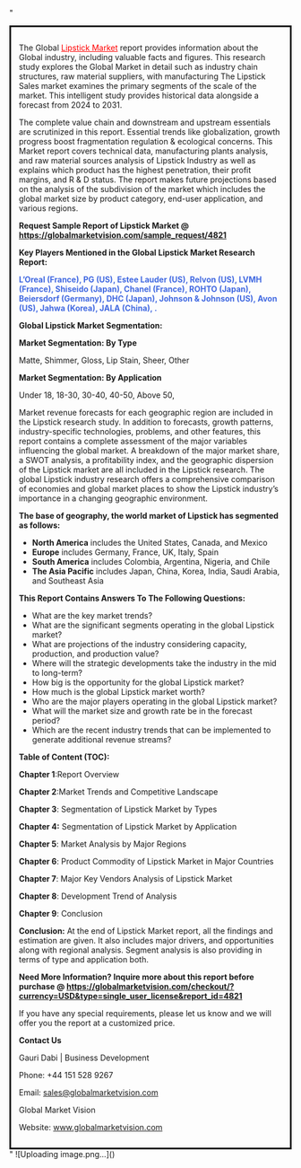 "<div style='border: 3px solid black; padding: 1em;'>

The Global <a style='color: #ff0000;' href='https://globalmarketvision.com/reports/global-lipstick-market/4821'>Lipstick Market</a> report provides information about the Global industry, including valuable facts and figures. This research study explores the Global Market in detail such as industry chain structures, raw material suppliers, with manufacturing The Lipstick Sales market examines the primary segments of the scale of the market. This intelligent study provides historical data alongside a forecast from 2024 to 2031.

The complete value chain and downstream and upstream essentials are scrutinized in this report. Essential trends like globalization, growth progress boost fragmentation regulation &amp; ecological concerns. This Market report covers technical data, manufacturing plants analysis, and raw material sources analysis of Lipstick Industry as well as explains which product has the highest penetration, their profit margins, and R &amp; D status. The report makes future projections based on the analysis of the subdivision of the market which includes the global market size by product category, end-user application, and various regions.

<strong>Request Sample Report of Lipstick Market @</strong><strong> <a style='color: #ff0000;' href='https://globalmarketvision.com/sample_request/4821?utm_source=linkedinPulse&utm_medium=Dhiraj&utm_campaign=Dhiraj'><strong>https://globalmarketvision.com/sample_request/4821</strong></a></strong>

<strong>Key Players Mentioned in the Global Lipstick Market Research Report:</strong>

<strong style='color: #4169e1;'>L’Oreal (France), PG (US), Estee Lauder (US), Relvon (US), LVMH (France), Shiseido (Japan), Chanel (France), ROHTO (Japan), Beiersdorf (Germany), DHC (Japan), Johnson & Johnson (US), Avon (US), Jahwa (Korea), JALA (China), .

</strong>

<strong>Global Lipstick Market Segmentation:</strong>

<strong>Market Segmentation: By Type</strong>

Matte, Shimmer, Gloss, Lip Stain, Sheer, Other

<strong>Market Segmentation: By Application</strong>

Under 18, 18-30, 30-40, 40-50, Above 50,

Market revenue forecasts for each geographic region are included in the Lipstick research study. In addition to forecasts, growth patterns, industry-specific technologies, problems, and other features, this report contains a complete assessment of the major variables influencing the global market. A breakdown of the major market share, a SWOT analysis, a profitability index, and the geographic dispersion of the Lipstick market are all included in the Lipstick research. The global Lipstick industry research offers a comprehensive comparison of economies and global market places to show the Lipstick industry’s importance in a changing geographic environment.

<strong>The base of geography, the world market of Lipstick has segmented as follows:</strong>
<ul>
  <li><strong>North America</strong> includes the United States, Canada, and Mexico</li>
  <li><strong>Europe</strong> includes Germany, France, UK, Italy, Spain</li>
  <li><strong>South America</strong> includes Colombia, Argentina, Nigeria, and Chile</li>
  <li><strong>The Asia Pacific</strong> includes Japan, China, Korea, India, Saudi Arabia, and Southeast Asia</li>
</ul>
<strong>This Report Contains Answers To The Following Questions:</strong>
<ul>
  <li>What are the key market trends?</li>
  <li>What are the significant segments operating in the global Lipstick market?</li>
  <li>What are projections of the industry considering capacity, production, and production value?</li>
  <li>Where will the strategic developments take the industry in the mid to long-term?</li>
  <li>How big is the opportunity for the global Lipstick market?</li>
  <li>How much is the global Lipstick market worth?</li>
  <li>Who are the major players operating in the global Lipstick market?</li>
  <li>What will the market size and growth rate be in the forecast period?</li>
  <li>Which are the recent industry trends that can be implemented to generate additional revenue streams?</li>
</ul>
<strong>Table of Content (TOC): </strong>

<strong>Chapter 1</strong>:Report Overview

<strong>Chapter 2</strong>:Market Trends and Competitive Landscape

<strong>Chapter 3</strong>: Segmentation of Lipstick Market by Types

<strong>Chapter 4:</strong> Segmentation of Lipstick Market by Application

<strong>Chapter 5</strong>: Market Analysis by Major Regions

<strong>Chapter 6</strong>: Product Commodity of Lipstick Market in Major Countries

<strong>Chapter 7</strong>: Major Key Vendors Analysis of Lipstick Market

<strong>Chapter 8</strong>: Development Trend of Analysis

<strong>Chapter 9</strong>: Conclusion

<strong>Conclusion:</strong> At the end of Lipstick Market report, all the findings and estimation are given. It also includes major drivers, and opportunities along with regional analysis. Segment analysis is also providing in terms of type and application both.

<strong>Need More Information? Inquire more about this report before purchase @ <strong><a style='color: #ff0000;' href='https://globalmarketvision.com/checkout/?currency=USD&type=single_user_license&report_id=4821?utm_source=linkedinPulse&utm_medium=Dhiraj&utm_campaign=Dhiraj'>https://globalmarketvision.com/checkout/?currency=USD&type=single_user_license&report_id=4821</a></strong>
</strong>

If you have any special requirements, please let us know and we will offer you the report at a customized price.

<strong>Contact Us</strong>

Gauri Dabi | Business Development

Phone: +44 151 528 9267

Email: <a href='mailto:sales@globalmarketvision.com'>sales@globalmarketvision.com</a>

Global Market Vision

Website: <a href='http://www.globalmarketvision.com/'>www.globalmarketvision.com</a>

</div>"
![Uploading image.png…]()
